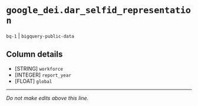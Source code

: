 # `google_dei.dar_selfid_representation`
`bq-1` | `bigquery-public-data`

## Column details
* [STRING]    `workforce`
* [INTEGER]   `report_year`
* [FLOAT]     `global`

-------------------------------------------------------------------------------
*Do not make edits above this line.*
